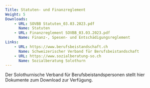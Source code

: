```yaml
---
Title: Statuten- und Finanzreglement
Weight: 5
Downloads:
    - URL: SOVBB Statuten_03.03.2023.pdf
      Name: Statuten
    - URL: Finanzreglement SOVBB_03.03.2023.pdf
      Name: Finanz-, Spesen- und Entschädigungsreglement
Links:
    - URL: https://www.berufsbeistandschaft.ch
      Name: Schweizerischer Verband für Berufsbeistandschaft
    - URL: https://www.sozialberatung-so.ch
      Name: Sozialberatung Solothurn
---
```

Der Solothurnische Verband für Berufsbeistandspersonen stellt hier Dokumente zum Download zur Verfügung.
